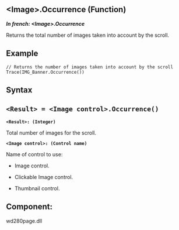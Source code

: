 


## &lt;Image&gt;.Occurrence (Function)

***In french: &lt;Image&gt;.Occurrence***



<a name="XUse"></a>
<a name="Use"></a>
<a name="description"></a>
Returns the total number of images taken into account by the scroll.
<a name="Example1"></a>
<a name="sample_code"></a>

## Example


```wl
// Returns the number of images taken into account by the scroll
Trace(IMG_Banner.Occurrence())
```

<a name="XSYNTAX"></a>

## Syntax
<a name="SYNTAX1"></a>

`<Result> = <Image control>.Occurrence()`
---

**`<Result>: (Integer)`**

Total number of images for the scroll.

**`<Image control>: (Control name)`**

Name of control to use:

- Image control.

- Clickable Image control.

- Thumbnail control.






<a name="XComponent"></a>

## Component:
wd280page.dll
